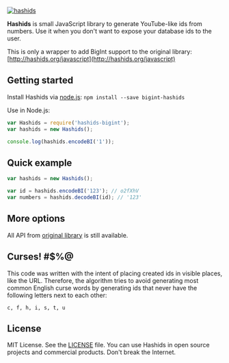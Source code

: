 
[![hashids](http://hashids.org/public/img/hashids.gif "Hashids")](http://hashids.org/)

**Hashids** is small JavaScript library to generate YouTube-like ids from numbers. Use it when you don't want to expose your database ids to the user.

This is only a wrapper to add BigInt support to the original library:  [http://hashids.org/javascript](http://hashids.org/javascript)

Getting started
-------

Install Hashids via [node.js](https://nodejs.org): `npm install --save bigint-hashids`

Use in Node.js:

```javascript
var Hashids = require('hashids-bigint');
var hashids = new Hashids();

console.log(hashids.encodeBI('1'));
```

Quick example
-------

```javascript
var hashids = new Hashids();

var id = hashids.encodeBI('123'); // o2fXhV
var numbers = hashids.decodeBI(id); // '123'
```

More options
-------

All API from [original library](https://github.com/ivanakimov/hashids.js/blob/master/README.md) is still available.


Curses! #$%@
-------

This code was written with the intent of placing created ids in visible places, like the URL. Therefore, the algorithm tries to avoid generating most common English curse words by generating ids that never have the following letters next to each other:

	c, f, h, i, s, t, u

License
-------

MIT License. See the [LICENSE](LICENSE) file. You can use Hashids in open source projects and commercial products. Don't break the Internet.
